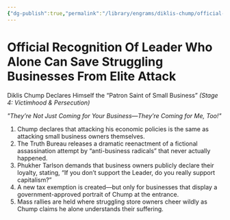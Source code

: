 ```yaml
---
{"dg-publish":true,"permalink":"/library/engrams/diklis-chump/official-recognition-of-leader-who-alone-can-save-struggling-businesses-from-elite-attack/","tags":["DC/Rural","DC/AS4"]}
---
```


# Official Recognition Of Leader Who Alone Can Save Struggling Businesses From Elite Attack
Diklis Chump Declares Himself the “Patron Saint of Small Business”
_(Stage 4: Victimhood & Persecution)_

_"They’re Not Just Coming for Your Business—They’re Coming for Me, Too!"_

1. Chump declares that attacking his economic policies is the same as attacking small business owners themselves.
2. The Truth Bureau releases a dramatic reenactment of a fictional assassination attempt by “anti-business radicals” that never actually happened.
3. Phukher Tarlson demands that business owners publicly declare their loyalty, stating, “If you don’t support the Leader, do you really support capitalism?”
4. A new tax exemption is created—but only for businesses that display a government-approved portrait of Chump at the entrance.
5. Mass rallies are held where struggling store owners cheer wildly as Chump claims he alone understands their suffering.
